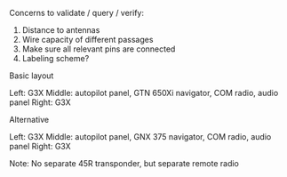 Concerns to validate / query / verify:

1. Distance to antennas
2. Wire capacity of different passages
3. Make sure all relevant pins are connected
4. Labeling scheme?


Basic layout

Left: G3X
Middle: autopilot panel, GTN 650Xi navigator, COM radio, audio panel
Right: G3X

Alternative

Left: G3X
Middle: autopilot panel, GNX 375 navigator, COM radio, audio panel
Right: G3X

Note: No separate 45R transponder, but separate remote radio